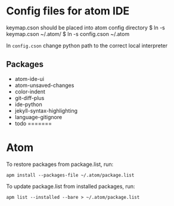 # Config files for atom IDE

keymap.cson should be placed into atom config directory
$ ln -s keymap.cson ~/.atom/ 
$ ln -s config.cson ~/.atom


In `config.cson` change python path to the correct local interpreter



## Packages
* atom-ide-ui
* atom-unsaved-changes
* color-indent
* git-diff-plus
* ide-python
* jekyll-syntax-highlighting
* language-gitignore
* todo
=======
# Atom

To restore packages from package.list, run:
    
    apm install --packages-file ~/.atom/package.list

To update package.list from installed packages, run:

    apm list --installed --bare > ~/.atom/package.list

